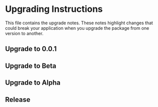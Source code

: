 Upgrading Instructions
======================

This file contains the upgrade notes. These notes highlight changes that could break your
application when you upgrade the package from one version to another.


Upgrade to 0.0.1
-------------------


Upgrade to Beta
-------------------


Upgrade to Alpha
-------------------



Release
-------------------
